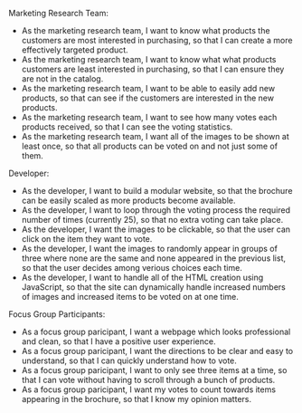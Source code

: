 Marketing Research Team:
* As the marketing research team, I want to know what products the customers are most interested in purchasing, so that I can create a more effectively targeted product.
* As the marketing research team, I want to know what what products customers are least interested in purchasing, so that I can ensure they are not in the catalog.
* As the marketing research team, I want to be able to easily add new products, so that can see if the customers are interested in the new products.
* As the marketing research team, I want to see how many votes each products received, so that I can see the voting statistics.
* As the marketing research team, I want all of the images to be shown at least once, so that all products can be voted on and not just some of them.

Developer:
* As the developer, I want to build a modular website, so that the brochure can be easily scaled as more products become available.
* As the developer, I want to loop through the voting process the required number of times (currently 25), so that no extra voting can take place.
* As the developer, I want the images to be clickable, so that the user can click on the item they want to vote.
* As the developer, I want the images to randomly appear in groups of three where none are the same and none appeared in the previous list, so that the user decides among verious choices each time.
* As the developer, I want to handle all of the HTML creation using JavaScript, so that the site can dynamically handle increased numbers of images and increased items to be voted on at one time.

Focus Group Participants:
* As a focus group paricipant, I want a webpage which looks professional and clean, so that I have a positive user experience.
* As a focus group paricipant, I want the directions to be clear and easy to understand, so that I can quickly understand how to vote.
* As a focus group paricipant, I want to only see three items at a time, so that I can vote without having to scroll through a bunch of products.
* As a focus group paricipant, I want my votes to count towards items appearing in the brochure, so that I know my opinion matters.
